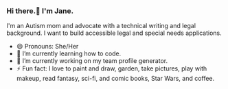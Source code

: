 ### Hi there.👋 I'm Jane.

I'm an Autism mom and advocate with a technical writing and legal background. I want to build accessible legal and special needs applications.

- 😄 Pronouns: She/Her
- 🌱 I’m currently learning how to code.
- 🔭 I’m currently working on my team profile generator.
- ⚡  Fun fact: I love to paint and draw, garden, take pictures, play with makeup, read fantasy, sci-fi, and comic books, Star Wars, and coffee.


<!--
**jbtiglao/jbtiglao** is a ✨ _special_ ✨ repository because its `README.md` (this file) appears on your GitHub profile.

Here are some ideas to get you started:


- 🌱 I’m currently learning ...
- 👯 I’m looking to collaborate on ...
- 🤔 I’m looking for help with ...
- 💬 Ask me about ...
- 📫 How to reach me: ...
- 😄 Pronouns: ...
- ⚡ Fun fact: ...
-->
